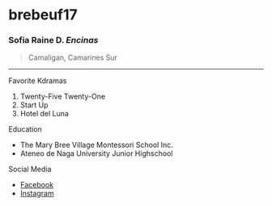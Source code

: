# brebeuf17
### Sofia Raine D. *Encinas*
> Camaligan, Camarines Sur
---
Favorite Kdramas
1. Twenty-Five Twenty-One
2. Start Up
3. Hotel del Luna

Education
- The Mary Bree Village Montessori School Inc.
- Ateneo de Naga University Junior Highschool

Social Media
- [Facebook](https://www.facebook.com/sofia.encinas.10420)
- [Instagram](https://www.instagram.com/sofiaraine.encinas/)

